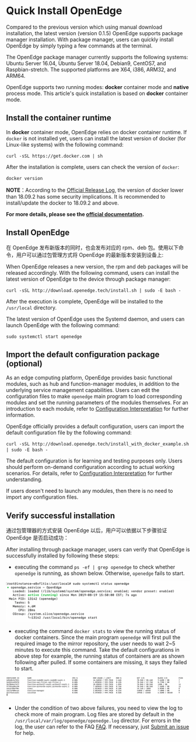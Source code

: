 # Quick Install OpenEdge

Compared to the previous version which using manual download installation, the latest version (version 0.1.5) OpenEdge supports package manager installation. With package manager, users can quickly install OpenEdge by simply typing a few commands at the terminal.

The OpenEdge package manager currently supports the following systems: Ubuntu Server 16.04, Ubuntu Server 18.04, Debian9, CentOS7, and Raspbian-stretch. The supported platforms are X64, i386, ARM32, and ARM64.

OpenEdge supports two running modes: **docker** container mode and **native** process mode. This article's quick installation is based on **docker** container mode.

## Install the container runtime

In **docker** container mode, OpenEdge relies on docker container runtime. If `docker` is not installed yet, users can install the latest version of docker (for Linux-like systems) with the following command:

```shell
curl -sSL https://get.docker.com | sh
```

After the installation is complete, users can check the version of `docker`:

```shell
docker version
```

**NOTE**：According to the [Official Release Log](https://docs.docker.com/engine/release-notes/#18092), the version of docker lower than 18.09.2 has some security implications. It is recommended to install/update the docker to 18.09.2 and above.

**For more details, please see the [official documentation](https://docs.docker.com/install/).**

## Install OpenEdge

在 OpenEdge 发布新版本的同时，也会发布对应的 rpm、deb 包。使用以下命令，用户可以通过包管理方式将 OpenEdge 的最新版本安装到设备上:

When OpenEdge releases a new version, the rpm and deb packages will be released accordingly. With the following command, users can install the latest version of OpenEdge to the device through package manager:

```shell
curl -sSL http://download.openedge.tech/install.sh | sudo -E bash -
```

After the execution is complete, OpenEdge will be installed to the `/usr/local` directory.

The latest version of OpenEdge uses the Systemd daemon, and users can launch OpenEdge with the following command:

```shell
sudo systemctl start openedge
```

## Import the default configuration package (optional)

As an edge computing platform, OpenEdge provides basic functional modules, such as hub and function-manager modules, in addition to the underlying service management capabilities. Users can edit the configuration files to make `openedge` main program to load corresponding modules and set the running parameters of the modules themselves. For an introduction to each module, refer to [Configuration Interpretation](../tutorials/Config-interpretation.md) for further information.

OpenEdge officially provides a default configuration, users can import the default configuration file by the following command:

```shell
curl -sSL http://download.openedge.tech/install_with_docker_example.sh | sudo -E bash -
```

The default configuration is for learning and testing purposes only. Users should perform on-demand configuration according to actual working scenarios. For details, refer to [Configuration Interpretation](../tutorials/Config-interpretation.md) for further understanding.

If users doesn't need to launch any modules, then there is no need to import any configuration files.

## Verify successful installation

通过包管理器的方式安装 OpenEdge 以后，用户可以依据以下步骤验证 OpenEdge 是否启动成功：

After installing through package manager, users can verify that OpenEdge is successfully installed by following these steps:

- executing the command `ps -ef | grep openedge` to check whether `openedge` is running, as shown below. Otherwise, `openedge` fails to start.

![OpenEdge](../../images/setup/openedge-systemctl-status.png)

- executing the command `docker stats` to view the running status of docker containers. Since the main program `openedge` will first pull the required image to the mirror repository, the user needs to wait 2~5 minutes to execute this command. Take the default configurations in above step for example, the running status of containers are as shown following after pulled. If some containers are missing, it says they failed to start.

![docker stats](../../images/setup/docker-stats.png)

- Under the condition of two above failures, you need to view the log to check more of main program. Log files are stored by default in the `/usr/local/var/log/openedge/openedge.log` director. For errors in the log, the user can refer to the FAQ [FAQ](../FAQ.md). If necessary, just [Submit an issue](https://github.com/baidu/openedge/issues) for help.
